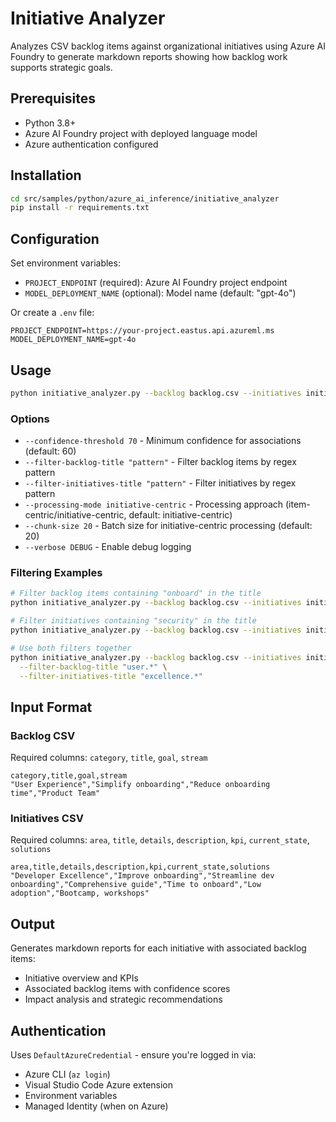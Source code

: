 # Initiative Analyzer

Analyzes CSV backlog items against organizational initiatives using Azure AI Foundry to generate markdown reports showing how backlog work supports strategic goals.

## Prerequisites

- Python 3.8+
- Azure AI Foundry project with deployed language model
- Azure authentication configured

## Installation

```bash
cd src/samples/python/azure_ai_inference/initiative_analyzer
pip install -r requirements.txt
```

## Configuration

Set environment variables:

- `PROJECT_ENDPOINT` (required): Azure AI Foundry project endpoint
- `MODEL_DEPLOYMENT_NAME` (optional): Model name (default: "gpt-4o")

Or create a `.env` file:

```env
PROJECT_ENDPOINT=https://your-project.eastus.api.azureml.ms
MODEL_DEPLOYMENT_NAME=gpt-4o
```

## Usage

```bash
python initiative_analyzer.py --backlog backlog.csv --initiatives initiatives.csv --output reports/
```

### Options

- `--confidence-threshold 70` - Minimum confidence for associations (default: 60)
- `--filter-backlog-title "pattern"` - Filter backlog items by regex pattern
- `--filter-initiatives-title "pattern"` - Filter initiatives by regex pattern
- `--processing-mode initiative-centric` - Processing approach (item-centric/initiative-centric, default: initiative-centric)
- `--chunk-size 20` - Batch size for initiative-centric processing (default: 20)
- `--verbose DEBUG` - Enable debug logging

### Filtering Examples

```bash
# Filter backlog items containing "onboard" in the title
python initiative_analyzer.py --backlog backlog.csv --initiatives initiatives.csv --output reports/ --filter-backlog-title "onboard.*"

# Filter initiatives containing "security" in the title
python initiative_analyzer.py --backlog backlog.csv --initiatives initiatives.csv --output reports/ --filter-initiatives-title "security.*"

# Use both filters together
python initiative_analyzer.py --backlog backlog.csv --initiatives initiatives.csv --output reports/ \
  --filter-backlog-title "user.*" \
  --filter-initiatives-title "excellence.*"
```

## Input Format

### Backlog CSV

Required columns: `category`, `title`, `goal`, `stream`

```csv
category,title,goal,stream
"User Experience","Simplify onboarding","Reduce onboarding time","Product Team"
```

### Initiatives CSV

Required columns: `area`, `title`, `details`, `description`, `kpi`, `current_state`, `solutions`

```csv
area,title,details,description,kpi,current_state,solutions
"Developer Excellence","Improve onboarding","Streamline dev onboarding","Comprehensive guide","Time to onboard","Low adoption","Bootcamp, workshops"
```

## Output

Generates markdown reports for each initiative with associated backlog items:

- Initiative overview and KPIs
- Associated backlog items with confidence scores
- Impact analysis and strategic recommendations

## Authentication

Uses `DefaultAzureCredential` - ensure you're logged in via:

- Azure CLI (`az login`)
- Visual Studio Code Azure extension
- Environment variables
- Managed Identity (when on Azure)
